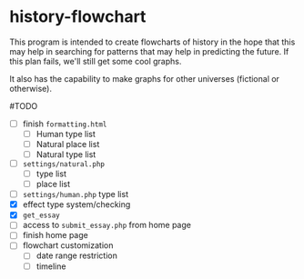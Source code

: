 history-flowchart
=================
This program is intended to create flowcharts of history in the hope that this may help in searching for patterns that may help in predicting the future. If this plan fails, we'll still get some cool graphs.

It also has the capability to make graphs for other universes (fictional or otherwise).

#TODO
- [ ] finish `formatting.html`
  - [ ] Human type list
  - [ ] Natural place list
  - [ ] Natural type list
- [ ] `settings/natural.php`
  - [ ] type list
  - [ ] place list
- [ ] `settings/human.php` type list
- [x] effect type system/checking
- [x] `get_essay`
- [ ] access to `submit_essay.php` from home page
- [ ] finish home page
- [ ] flowchart customization
  - [ ] date range restriction
  - [ ] timeline
